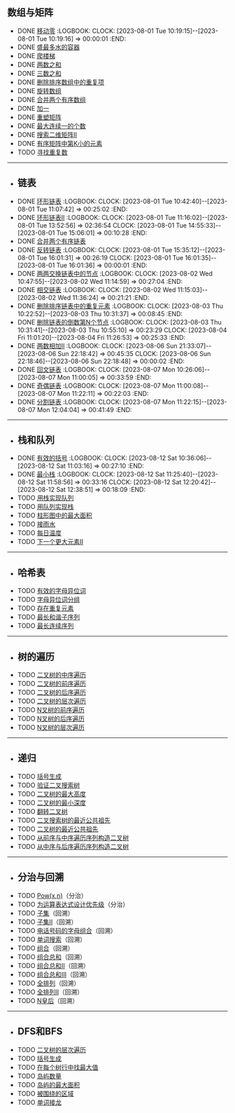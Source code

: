 ## 数组与矩阵
- DONE [移动零](https://leetcode-cn.com/problems/move-zeroes/)
  :LOGBOOK:
  CLOCK: [2023-08-01 Tue 10:19:15]--[2023-08-01 Tue 10:19:16] =>  00:00:01
  :END:
- DONE [盛最多水的容器](https://leetcode-cn.com/problems/container-with-most-water/)
- DONE [爬楼梯](https://leetcode-cn.com/problems/climbing-stairs/)
- DONE [两数之和](https://leetcode-cn.com/problems/two-sum/)
- DONE [三数之和](https://leetcode-cn.com/problems/3sum/)
- DONE [删除排序数组中的重复项](https://leetcode-cn.com/problems/remove-duplicates-from-sorted-array/)
- DONE [旋转数组](https://leetcode-cn.com/problems/rotate-array/)
- DONE [合并两个有序数组](https://leetcode-cn.com/problems/merge-sorted-array/)
- DONE [加一](https://leetcode.cn/problems/plus-one/)
- DONE [重塑矩阵](https://leetcode-cn.com/problems/reshape-the-matrix/)
- DONE [最大连续一的个数](https://leetcode-cn.com/problems/max-consecutive-ones/)
- DONE [搜索二维矩阵II](https://leetcode-cn.com/problems/search-a-2d-matrix-ii/)
- DONE [有序矩阵中第K小的元素](https://leetcode-cn.com/problems/kth-smallest-element-in-a-sorted-matrix/)
- TODO [寻找重复数](https://leetcode-cn.com/problems/find-the-duplicate-number/)
- ---
- ## 链表
- DONE [环形链表](https://leetcode-cn.com/problems/linked-list-cycle/)
  :LOGBOOK:
  CLOCK: [2023-08-01 Tue 10:42:40]--[2023-08-01 Tue 11:07:42] =>  00:25:02
  :END:
- DONE [环形链表II](https://leetcode-cn.com/problems/linked-list-cycle-ii/)
  :LOGBOOK:
  CLOCK: [2023-08-01 Tue 11:16:02]--[2023-08-01 Tue 13:52:56] =>  02:36:54
  CLOCK: [2023-08-01 Tue 14:55:33]--[2023-08-01 Tue 15:06:01] =>  00:10:28
  :END:
- DONE [合并两个有序链表](https://leetcode-cn.com/problems/merge-two-sorted-lists/)
- DONE [反转链表](https://leetcode-cn.com/problems/reverse-linked-list/)
  :LOGBOOK:
  CLOCK: [2023-08-01 Tue 15:35:12]--[2023-08-01 Tue 16:01:31] =>  00:26:19
  CLOCK: [2023-08-01 Tue 16:01:35]--[2023-08-01 Tue 16:01:36] =>  00:00:01
  :END:
- DONE [两两交换链表中的节点](https://leetcode-cn.com/problems/swap-nodes-in-pairs/)
  :LOGBOOK:
  CLOCK: [2023-08-02 Wed 10:47:55]--[2023-08-02 Wed 11:14:59] =>  00:27:04
  :END:
- DONE [相交链表](https://leetcode-cn.com/problems/intersection-of-two-linked-lists/)
  :LOGBOOK:
  CLOCK: [2023-08-02 Wed 11:15:03]--[2023-08-02 Wed 11:36:24] =>  00:21:21
  :END:
- DONE [删除排序链表中的重复元素](https://leetcode-cn.com/problems/remove-duplicates-from-sorted-list/)
  :LOGBOOK:
  CLOCK: [2023-08-03 Thu 10:22:52]--[2023-08-03 Thu 10:31:37] =>  00:08:45
  :END:
- DONE [删除链表的倒数第N个节点](https://leetcode-cn.com/problems/remove-nth-node-from-end-of-list/)
  :LOGBOOK:
  CLOCK: [2023-08-03 Thu 10:31:41]--[2023-08-03 Thu 10:55:10] =>  00:23:29
  CLOCK: [2023-08-04 Fri 11:01:20]--[2023-08-04 Fri 11:26:53] =>  00:25:33
  :END:
- DONE [两数相加II](https://leetcode-cn.com/problems/add-two-numbers-ii/)
  :LOGBOOK:
  CLOCK: [2023-08-06 Sun 21:33:07]--[2023-08-06 Sun 22:18:42] =>  00:45:35
  CLOCK: [2023-08-06 Sun 22:18:46]--[2023-08-06 Sun 22:18:48] =>  00:00:02
  :END:
- DONE [回文链表](https://leetcode-cn.com/problems/palindrome-linked-list/)
  :LOGBOOK:
  CLOCK: [2023-08-07 Mon 10:26:06]--[2023-08-07 Mon 11:00:05] =>  00:33:59
  :END:
- DONE [奇偶链表](https://leetcode-cn.com/problems/odd-even-linked-list/)
  :LOGBOOK:
  CLOCK: [2023-08-07 Mon 11:00:08]--[2023-08-07 Mon 11:22:11] =>  00:22:03
  :END:
- DONE [分割链表](https://leetcode-cn.com/problems/split-linked-list-in-parts/)
  :LOGBOOK:
  CLOCK: [2023-08-07 Mon 11:22:15]--[2023-08-07 Mon 12:04:04] =>  00:41:49
  :END:
- ---
- ## 栈和队列
- DONE [有效的括号](https://leetcode-cn.com/problems/valid-parentheses/)
  :LOGBOOK:
  CLOCK: [2023-08-12 Sat 10:36:06]--[2023-08-12 Sat 11:03:16] =>  00:27:10
  :END:
- DONE [最小栈](https://leetcode-cn.com/problems/min-stack/)
  :LOGBOOK:
  CLOCK: [2023-08-12 Sat 11:25:40]--[2023-08-12 Sat 11:58:56] =>  00:33:16
  CLOCK: [2023-08-12 Sat 12:20:42]--[2023-08-12 Sat 12:38:51] =>  00:18:09
  :END:
- TODO [用栈实现队列](https://leetcode-cn.com/problems/implement-queue-using-stacks/)
- TODO [用队列实现栈](https://leetcode-cn.com/problems/implement-stack-using-queues/)
- TODO [柱形图中的最大面积](https://leetcode-cn.com/problems/largest-rectangle-in-histogram/)
- TODO [接雨水](https://leetcode-cn.com/problems/trapping-rain-water/)
- TODO [每日温度](https://leetcode-cn.com/problems/daily-temperatures/)
- TODO [下一个更大元素II](https://leetcode-cn.com/problems/next-greater-element-ii/)
- ---
- ## 哈希表
- TODO [有效的字母异位词](https://leetcode-cn.com/problems/valid-anagram/)
- TODO [字母异位词分组](https://leetcode-cn.com/problems/group-anagrams/)
- TODO [存在重复元素](https://leetcode-cn.com/problems/contains-duplicate/)
- TODO [最长和谐子序列](https://leetcode-cn.com/problems/longest-harmonious-subsequence/)
- TODO [最长连续序列](https://leetcode-cn.com/problems/longest-consecutive-sequence/)
- ---
- ## 树的遍历
- TODO [二叉树的中序遍历](https://leetcode-cn.com/problems/binary-tree-inorder-traversal/)
- TODO [二叉树的前序遍历](https://leetcode-cn.com/problems/binary-tree-preorder-traversal/)
- TODO [二叉树的后序遍历](https://leetcode-cn.com/problems/binary-tree-postorder-traversal/)
- TODO [二叉树的层次遍历](https://leetcode-cn.com/problems/binary-tree-level-order-traversal/)
- TODO [N叉树的前序遍历](https://leetcode-cn.com/problems/n-ary-tree-preorder-traversal/)
- TODO [N叉树的后序遍历](https://leetcode-cn.com/problems/n-ary-tree-postorder-traversal/)
- TODO [N叉树的层次遍历](https://leetcode-cn.com/problems/n-ary-tree-level-order-traversal/)
- ---
- ## 递归
- TODO [括号生成](https://leetcode-cn.com/problems/generate-parentheses/)
- TODO [验证二叉搜索树](https://leetcode-cn.com/problems/validate-binary-search-tree/)
- TODO [二叉树的最大高度](https://leetcode-cn.com/problems/maximum-depth-of-binary-tree/)
- TODO [二叉树的最小深度](https://leetcode-cn.com/problems/minimum-depth-of-binary-tree/)
- TODO [翻转二叉树](https://leetcode-cn.com/problems/invert-binary-tree/description/)
- TODO [二叉搜索树的最近公共祖先](https://leetcode-cn.com/problems/lowest-common-ancestor-of-a-binary-search-tree/)
- TODO [二叉树的最近公共祖先](https://leetcode-cn.com/problems/lowest-common-ancestor-of-a-binary-tree/)
- TODO [从前序与中序遍历序列构造二叉树](https://leetcode-cn.com/problems/construct-binary-tree-from-preorder-and-inorder-traversal/)
- TODO [从中序与后序遍历序列构造二叉树](https://leetcode-cn.com/problems/construct-binary-tree-from-inorder-and-postorder-traversal/)
- ---
- ## 分治与回溯
- TODO [Pow(x,n)](https://leetcode-cn.com/problems/powx-n/)（分治）
- TODO [为运算表达式设计优先级](https://leetcode-cn.com/problems/different-ways-to-add-parentheses/)（分治）
- TODO [子集](https://leetcode-cn.com/problems/subsets/)（回溯）
- TODO [子集II](https://leetcode-cn.com/problems/subsets-ii/)（回溯）
- TODO [电话号码的字母组合](https://leetcode-cn.com/problems/letter-combinations-of-a-phone-number/)（回溯）
- TODO [单词搜索](https://leetcode-cn.com/problems/word-search/)（回溯）
- TODO [组合](https://leetcode-cn.com/problems/combinations/)（回溯）
- TODO [组合总和](https://leetcode-cn.com/problems/combination-sum/)（回溯）
- TODO [组合总和II](https://leetcode-cn.com/problems/combination-sum-ii/)（回溯）
- TODO [组合总和III](https://leetcode-cn.com/problems/combination-sum-iii/)（回溯）
- TODO [全排列](https://leetcode-cn.com/problems/permutations/)（回溯）
- TODO [全排列II](https://leetcode-cn.com/problems/permutations-ii/)（回溯）
- TODO [N皇后](https://leetcode-cn.com/problems/n-queens/)（回溯）
- ---
- ## DFS和BFS
- TODO [二叉树的层次遍历](https://leetcode-cn.com/problems/binary-tree-level-order-traversal/)
- TODO [括号生成](https://leetcode-cn.com/problems/generate-parentheses/)
- TODO [在每个树行中找最大值](https://leetcode-cn.com/problems/find-largest-value-in-each-tree-row/)
- TODO [岛屿数量](https://leetcode-cn.com/problems/number-of-islands/)
- TODO [岛屿的最大面积](https://leetcode-cn.com/problems/max-area-of-island/)
- TODO [被围绕的区域](https://leetcode-cn.com/problems/surrounded-regions/)
- TODO [单词接龙](https://leetcode-cn.com/problems/word-ladder/)